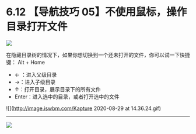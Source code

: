 # 6.12 【导航技巧 05】不使用鼠标，操作目录打开文件

![](http://image.iswbm.com/20200804124133.png)

在隐藏目录树的情况下，如果你想切换到一个还未打开的文件，你可以试一下快捷键： Alt + Home

- ← ：进入父级目录
- →：进入子级目录
- ↑：打开目录，展示目录下的所有文件
- Enter：进入选中的目录，或者打开选中的文件

![](http://image.iswbm.com/Kapture 2020-08-29 at 14.36.24.gif)



---

![](http://image.iswbm.com/20200607174235.png)